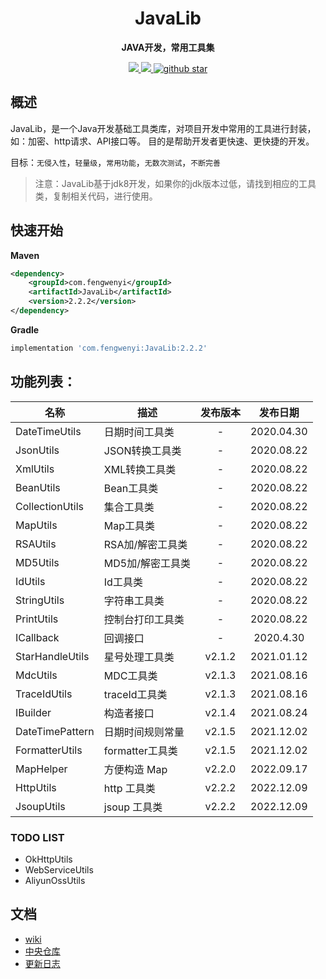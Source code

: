 
<h1 align="center">
    JavaLib
</h1>

<p align="center">
	<strong>JAVA开发，常用工具集</strong>
</p>

<p align="center">
	<a target="_blank" href="https://www.apache.org/licenses/LICENSE-2.0.html">
		<img src="https://img.shields.io/:license-apache-blue.svg" ></img>
	</a>
	<a target="_blank" href="https://www.oracle.com/technetwork/java/javase/downloads/index.html">
		<img src="https://img.shields.io/badge/JDK-1.8+-green.svg" ></img>
	</a>
	<a target="_blank" href='https://github.com/fengwenyi/JavaLib'>
		<img src="https://img.shields.io/github/stars/fengwenyi/JavaLib.svg?style=social" alt="github star"></img>
	</a>
</p>

## 概述

JavaLib，是一个Java开发基础工具类库，对项目开发中常用的工具进行封装，如：加密、http请求、API接口等。
目的是帮助开发者更快速、更快捷的开发。

目标：`无侵入性`，`轻量级`，`常用功能`，`无数次测试`，`不断完善`


> 注意：JavaLib基于jdk8开发，如果你的jdk版本过低，请找到相应的工具类，复制相关代码，进行使用。

## 快速开始

**Maven**

```xml
<dependency>
    <groupId>com.fengwenyi</groupId>
    <artifactId>JavaLib</artifactId>
    <version>2.2.2</version>
</dependency>
```

**Gradle**

```groovy
implementation 'com.fengwenyi:JavaLib:2.2.2'
```

## 功能列表：

| 名称              | 描述           |  发布版本  |    发布日期    |
|-----------------|--------------|:------:|:----------:|
| DateTimeUtils   | 日期时间工具类      |   -    | 2020.04.30 |
| JsonUtils       | JSON转换工具类    |   -    | 2020.08.22 |
| XmlUtils        | XML转换工具类     |   -    | 2020.08.22 |
| BeanUtils       | Bean工具类      |   -    | 2020.08.22 |
| CollectionUtils | 集合工具类        |   -    | 2020.08.22 |
| MapUtils        | Map工具类       |   -    | 2020.08.22 |
| RSAUtils        | RSA加/解密工具类   |   -    | 2020.08.22 |
| MD5Utils        | MD5加/解密工具类   |   -    | 2020.08.22 |
| IdUtils         | Id工具类        |   -    | 2020.08.22 |
| StringUtils     | 字符串工具类       |   -    | 2020.08.22 |
| PrintUtils      | 控制台打印工具类     |   -    | 2020.08.22 |
| ICallback       | 回调接口         |   -    | 2020.4.30  |
| StarHandleUtils | 星号处理工具类      | v2.1.2 | 2021.01.12 |
| MdcUtils        | MDC工具类       | v2.1.3 | 2021.08.16 |
| TraceIdUtils    | traceId工具类   | v2.1.3 | 2021.08.16 |
| IBuilder        | 构造者接口        | v2.1.4 | 2021.08.24 |
| DateTimePattern | 日期时间规则常量     | v2.1.5 | 2021.12.02 |
| FormatterUtils  | formatter工具类 | v2.1.5 | 2021.12.02 |
| MapHelper       | 方便构造 Map     | v2.2.0 | 2022.09.17 |
| HttpUtils       | http 工具类     | v2.2.2 | 2022.12.09 |
| JsoupUtils      | jsoup 工具类    | v2.2.2 | 2022.12.09 |


### TODO LIST

- OkHttpUtils
- WebServiceUtils
- AliyunOssUtils


## 文档

- [wiki](https://github.com/fengwenyi/JavaLib/wiki)
- [中央仓库](https://search.maven.org/artifact/com.fengwenyi/JavaLib)
- [更新日志](LOG.md)


